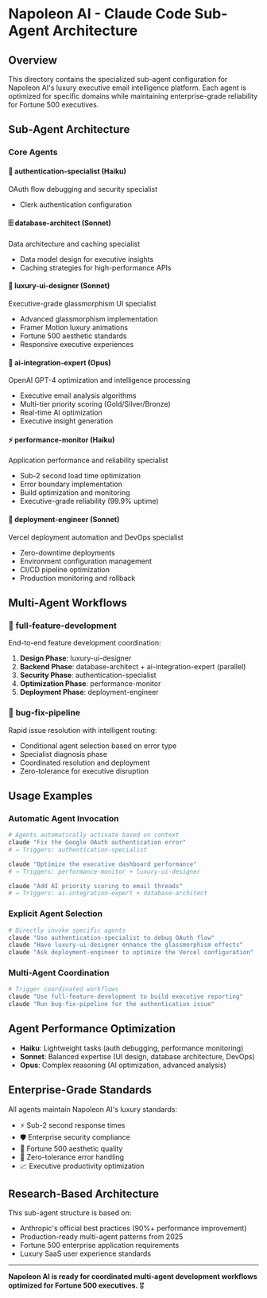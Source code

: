 # Napoleon AI - Claude Code Sub-Agent Architecture

## Overview
This directory contains the specialized sub-agent configuration for Napoleon AI's luxury executive email intelligence platform. Each agent is optimized for specific domains while maintaining enterprise-grade reliability for Fortune 500 executives.

## Sub-Agent Architecture

### Core Agents

#### 🔐 **authentication-specialist** (Haiku)
OAuth flow debugging and security specialist
- Clerk authentication configuration

#### 🗄️ **database-architect** (Sonnet)
Data architecture and caching specialist
- Data model design for executive insights
- Caching strategies for high-performance APIs

#### 🎨 **luxury-ui-designer** (Sonnet) 
Executive-grade glassmorphism UI specialist
- Advanced glassmorphism implementation
- Framer Motion luxury animations
- Fortune 500 aesthetic standards
- Responsive executive experiences

#### 🤖 **ai-integration-expert** (Opus)
OpenAI GPT-4 optimization and intelligence processing
- Executive email analysis algorithms
- Multi-tier priority scoring (Gold/Silver/Bronze)
- Real-time AI optimization
- Executive insight generation

#### ⚡ **performance-monitor** (Haiku)
Application performance and reliability specialist
- Sub-2 second load time optimization
- Error boundary implementation
- Build optimization and monitoring
- Executive-grade reliability (99.9% uptime)

#### 🚀 **deployment-engineer** (Sonnet)
Vercel deployment automation and DevOps specialist
- Zero-downtime deployments
- Environment configuration management
- CI/CD pipeline optimization
- Production monitoring and rollback

## Multi-Agent Workflows

### 🔄 **full-feature-development**
End-to-end feature development coordination:
1. **Design Phase**: luxury-ui-designer
2. **Backend Phase**: database-architect + ai-integration-expert (parallel)
3. **Security Phase**: authentication-specialist  
4. **Optimization Phase**: performance-monitor
5. **Deployment Phase**: deployment-engineer

### 🚨 **bug-fix-pipeline**
Rapid issue resolution with intelligent routing:
- Conditional agent selection based on error type
- Specialist diagnosis phase
- Coordinated resolution and deployment
- Zero-tolerance for executive disruption

## Usage Examples

### Automatic Agent Invocation
```bash
# Agents automatically activate based on context
claude "Fix the Google OAuth authentication error"
# → Triggers: authentication-specialist

claude "Optimize the executive dashboard performance"  
# → Triggers: performance-monitor + luxury-ui-designer

claude "Add AI priority scoring to email threads"
# → Triggers: ai-integration-expert + database-architect
```

### Explicit Agent Selection
```bash
# Directly invoke specific agents
claude "Use authentication-specialist to debug OAuth flow"
claude "Have luxury-ui-designer enhance the glassmorphism effects"
claude "Ask deployment-engineer to optimize the Vercel configuration"
```

### Multi-Agent Coordination
```bash
# Trigger coordinated workflows
claude "Use full-feature-development to build executive reporting"
claude "Run bug-fix-pipeline for the authentication issue"
```

## Agent Performance Optimization

- **Haiku**: Lightweight tasks (auth debugging, performance monitoring)
- **Sonnet**: Balanced expertise (UI design, database architecture, DevOps)
- **Opus**: Complex reasoning (AI optimization, advanced analysis)

## Enterprise-Grade Standards

All agents maintain Napoleon AI's luxury standards:
- ⚡ Sub-2 second response times
- 🛡️ Enterprise security compliance  
- 💎 Fortune 500 aesthetic quality
- 🎯 Zero-tolerance error handling
- 📈 Executive productivity optimization

## Research-Based Architecture

This sub-agent structure is based on:
- Anthropic's official best practices (90%+ performance improvement)
- Production-ready multi-agent patterns from 2025
- Fortune 500 enterprise application requirements
- Luxury SaaS user experience standards

---

**Napoleon AI is ready for coordinated multi-agent development workflows optimized for Fortune 500 executives.** 🎖️